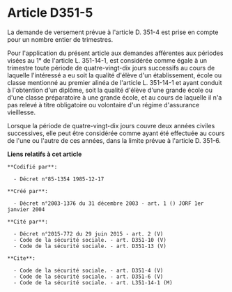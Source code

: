 # Article D351-5

La demande de versement prévue à l'article D. 351-4 est prise en compte pour un nombre entier de trimestres.

Pour l'application du présent article aux demandes afférentes aux périodes visées au 1° de l'article L. 351-14-1, est
considérée comme égale à un trimestre toute période de quatre-vingt-dix jours successifs au cours de laquelle l'intéressé a
eu soit la qualité d'élève d'un établissement, école ou classe mentionné au premier alinéa de l'article L. 351-14-1 et ayant
conduit à l'obtention d'un diplôme, soit la qualité d'élève d'une grande école ou d'une classe préparatoire à une grande
école, et au cours de laquelle il n'a pas relevé à titre obligatoire ou volontaire d'un régime d'assurance vieillesse.

Lorsque la période de quatre-vingt-dix jours couvre deux années civiles successives, elle peut être considérée comme ayant
été effectuée au cours de l'une ou l'autre de ces années, dans la limite prévue à l'article D. 351-6.

**Liens relatifs à cet article**

	**Codifié par**:

	  - Décret n°85-1354 1985-12-17

	**Créé par**:

	  - Décret n°2003-1376 du 31 décembre 2003 - art. 1 () JORF 1er janvier 2004

	**Cité par**:

	  - Décret n°2015-772 du 29 juin 2015 - art. 2 (V)
	  - Code de la sécurité sociale. - art. D351-10 (V)
	  - Code de la sécurité sociale. - art. D351-13 (V)

	**Cite**:

	  - Code de la sécurité sociale. - art. D351-4 (V)
	  - Code de la sécurité sociale. - art. D351-6 (V)
	  - Code de la sécurité sociale. - art. L351-14-1 (M)
